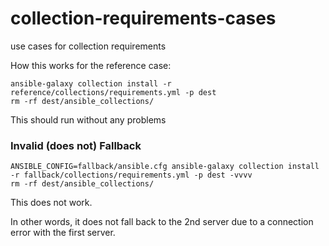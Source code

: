 # collection-requirements-cases

use cases for collection requirements

How this works for the reference case:

```
ansible-galaxy collection install -r reference/collections/requirements.yml -p dest
rm -rf dest/ansible_collections/
```

This should run without any problems

### Invalid (does not) Fallback

```
ANSIBLE_CONFIG=fallback/ansible.cfg ansible-galaxy collection install -r fallback/collections/requirements.yml -p dest -vvvv
rm -rf dest/ansible_collections/
```

This does not work.

In other words, it does not fall back to the 2nd server due to a
connection error with the first server.

